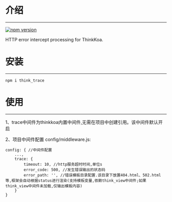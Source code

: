 # 介绍
-----

[![npm version](https://badge.fury.io/js/think_trace.svg)](https://badge.fury.io/js/think_trace)

HTTP error intercept processing for ThinkKoa.

# 安装
-----

```
npm i think_trace
```

# 使用
-----

1、trace中间件为thinkkoa内置中间件,无需在项目中创建引用。该中间件默认开启

2、项目中间件配置 config/middleware.js:
```
config: { //中间件配置
    ...,
    trace: {
        timeout: 10, //http服务超时时间,单位s
        error_code: 500, //发生错误输出的状态码
        error_path: '', //错误模板目录配置.该目录下放置404.html、502.html等,框架会自动根据status进行渲染(支持模板变量,依赖think_view中间件;如果think_view中间件未加载,仅输出模板内容)
    }
}
```